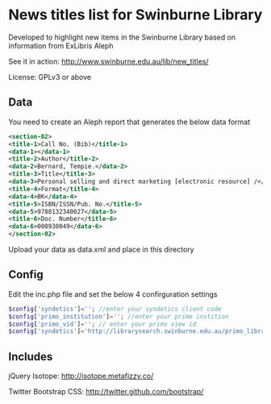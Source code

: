 News titles list for Swinburne Library
=====

Developed to highlight new items in the Swinburne Library based on information from ExLibris Aleph 

See it in action: http://www.swinburne.edu.au/lib/new_titles/

License: GPLv3 or above

Data
---

You need to create an Aleph report that generates the below data format

```` xml
<section-02>
<title-1>Call No. (Bib)</title-1>
<data-1></data-1>
<title-2>Author</title-2>
<data-2>Bernard, Tempie.</data-2>
<title-3>Title</title-3>
<data-3>Personal selling and direct marketing [electronic resource] /</data-3>
<title-4>Format</title-4>
<data-4>BK</data-4>
<title-5>ISBN/ISSN/Pub. No.</title-5>
<data-5>9788132340027</data-5>
<title-6>Doc. Number</title-6>
<data-6>000930049</data-6>
</section-02>
````

Upload your data as data.xml and place in this directory

Config
---
Edit the inc.php file and set the below 4 confirguration settings

```` php
$config['syndetics']=''; //enter your syndetics client code
$config['primo_institution']=''; //enter your primo instition
$config['primo_vid']=''; // enter your primo view id
$config['syndetics']='http://librarysearch.swinburne.edu.au/primo_library/libweb/action/dlSearch.do? . $aleph_id ."&vid=' . $config['primo_vid'] . '&onCampus=true&group=GUEST&institution='. $config['primo_institution'] .'query=any,contains,'; //set your primo deep link to search results

````
Includes
---
jQuery Isotope:
http://isotope.metafizzy.co/

Twitter Bootstrap CSS: 
http://twitter.github.com/bootstrap/